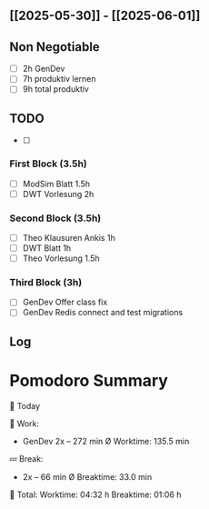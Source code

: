 ## [[2025-05-30]] - [[2025-06-01]]

## Non Negotiable
- [ ] 2h GenDev
- [ ] 7h produktiv lernen 
- [ ] 9h total produktiv

## TODO
- [ ] 
### First Block (3.5h)
- [ ] ModSim Blatt 1.5h
- [ ] DWT Vorlesung 2h
### Second Block (3.5h)
- [ ] Theo Klausuren Ankis 1h
- [ ] DWT Blatt 1h
- [ ] Theo Vorlesung 1.5h
### Third Block (3h)
- [ ] GenDev Offer class fix
- [ ] GenDev Redis connect and test migrations
## Log



# Pomodoro Summary

📅 Today

🍅 Work:
- GenDev      2x – 272 min
Ø Worktime: 135.5 min

💤 Break:
- 2x – 66 min
Ø Breaktime: 33.0 min

🧠 Total:
Worktime:  04:32 h
Breaktime: 01:06 h

